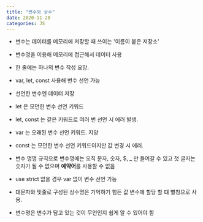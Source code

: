 ```yaml
---
title: "변수와 상수"
date: 2020-11-20
categories: JS
---
```


- 변수는 데이터를 메모리에 저장할 때 쓰이는 '이름이 붙은 저장소'

- 변수명을 이용해 메모리에 접근해서 데이터 사용

- 한 줄에는 하나의 변수 작성 요망.

- var, let, const 사용해 변수 선언 가능

- 선언한 변수엔 데이터 저장

- let 은 모던한 변수 선언 키워드

- let, const 는 같은 키워드로 여러 번 선언 시 에러 발생.

- var 는 오래된 변수 선언 키워드. 지양

- const 는 모던한 변수 선언 키워드이지만 값 변경 시 에러.

- 변수 명명 규칙으로 변수명에는 오직 문자, 숫자, \$, \_ 만 들어갈 수 있고 첫 글자는 숫자가 될 수 없으며 **예약어**를 사용할 수 없음

- use strict 없을 경우 var 없이 변수 선언 가능

- 대문자와 및줄로 구성된 상수명은 기억하기 힘든 값 변수에 할당 할 떄 별칭으로 사용.

- 변수명은 변수가 담고 있는 것이 무언인지 쉽게 알 수 있어야 함
